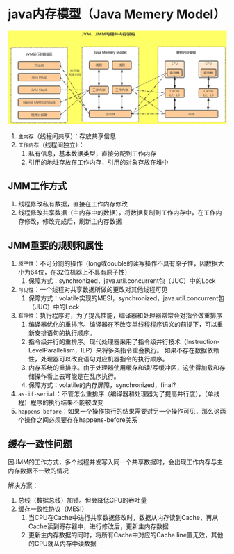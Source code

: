 # java内存模型（Java Memery Model）
![JMM](https://github.com/gitmyname/java-learning/blob/master/concurrency/jmm/JMM.png)

1. `主内存`（线程间共享）：存放共享信息
2. `工作内存`（线程间独立）：
   1. 私有信息，基本数据类型，直接分配到工作内存
   2. 引用的地址存放在工作内存，引用的对象存放在堆中

## JMM工作方式
1. 线程修改私有数据，直接在工作内存修改
2. 线程修改共享数据（主内存中的数据），将数据复制到工作内存中，在工作内存修改，修改完成后，刷新主内存数据

## JMM重要的规则和属性
1. `原子性`：不可分割的操作（long或double的读写操作不具有原子性，因数据大小为64位，在32位机器上不具有原子性）
   1. 保障方式：synchronized，java.util.concurrent包（JUC）中的Lock
2. `可见性`：一个线程对共享数据所做的更改对其他线程可见
   1. 保障方式：volatile实现的MESI，synchronized，java.util.concurrent包（JUC）中的Lock
3. `有序性`：执行程序时，为了提高性能，编译器和处理器常常会对指令做重排序
   1. 编译器优化的重排序。编译器在不改变单线程程序语义的前提下，可以重新安排语句的执行顺序。
   2. 指令级并行的重排序。现代处理器采用了指令级并行技术（Instruction-LevelParallelism，ILP）来将多条指令重叠执行。
      如果不存在数据依赖性，处理器可以改变语句对应机器指令的执行顺序。
   3. 内存系统的重排序。由于处理器使用缓存和读/写缓冲区，这使得加载和存储操作看上去可能是在乱序执行。
   4. 保障方式：volatile的内存屏障，synchronized，final?
4. `as-if-serial`：不管怎么重排序（编译器和处理器为了提高并行度），（单线程）程序的执行结果不能被改变
5. `happens-before`：如果一个操作执行的结果需要对另一个操作可见，那么这两个操作之间必须要存在happens-before关系

## 缓存一致性问题
因JMM的工作方式，多个线程并发写入同一个共享数据时，会出现工作内存与主内存数据不一致的情况

解决方案：
1. 总线（数据总线）加锁。但会降低CPU的吞吐量
2. 缓存一致性协议（MESI）
   1. 当CPU在Cache中进行共享数据修改时，数据从内存读到Cache，再从Cache读到寄存器中，进行修改后，更新主内存数据
   2. 更新主内存数据的同时，将所有Cache中对应的Cache line置无效，其他的CPU就从内存中读数据   

